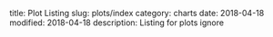 title: Plot Listing
slug: plots/index
category: charts
date: 2018-04-18
modified: 2018-04-18
description: Listing for plots ignore
